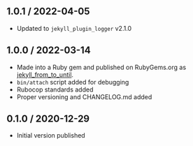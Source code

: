 ## 1.0.1 / 2022-04-05
  * Updated to `jekyll_plugin_logger` v2.1.0

## 1.0.0 / 2022-03-14
  * Made into a Ruby gem and published on RubyGems.org as [jekyll_from_to_until](https://rubygems.org/gems/jekyll_from_to_until).
  * `bin/attach` script added for debugging
  * Rubocop standards added
  * Proper versioning and CHANGELOG.md added

## 0.1.0 / 2020-12-29
  * Initial version published
